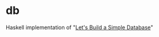 # db

Haskell implementation of "[Let's Build a Simple Database](https://cstack.github.io/db_tutorial/)"

